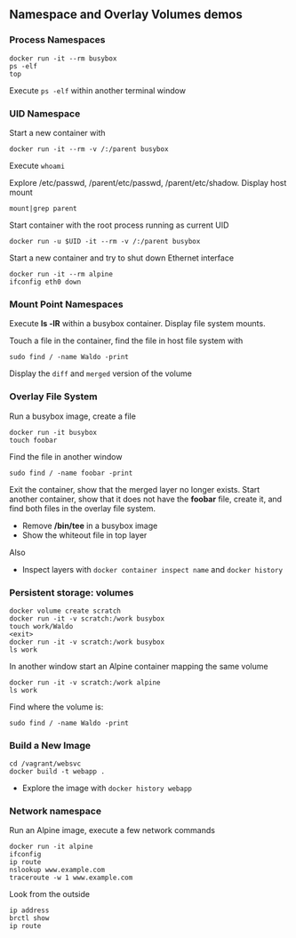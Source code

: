 ## Namespace and Overlay Volumes demos

### Process Namespaces

    docker run -it --rm busybox
    ps -elf
    top

Execute `ps -elf` within another terminal window

### UID Namespace

Start a new container with

    docker run -it --rm -v /:/parent busybox

Execute `whoami`

Explore /etc/passwd, /parent/etc/passwd, /parent/etc/shadow. Display host mount

    mount|grep parent

Start container with the root process running as current UID

    docker run -u $UID -it --rm -v /:/parent busybox

Start a new container and try to shut down Ethernet interface

    docker run -it --rm alpine
    ifconfig eth0 down

### Mount Point Namespaces

Execute **ls -lR** within a busybox container. Display file system mounts.

Touch a file in the container, find the file in host file system with

    sudo find / -name Waldo -print

Display the `diff` and `merged` version of the volume

### Overlay File System

Run a busybox image, create a file

    docker run -it busybox
    touch foobar

Find the file in another window

    sudo find / -name foobar -print

Exit the container, show that the merged layer no longer exists. Start another container, show that it does not have the **foobar** file, create it, and find both files in the overlay file system.

* Remove **/bin/tee** in a busybox image
* Show the whiteout file in top layer

Also

* Inspect layers with `docker container inspect name` and `docker history`

### Persistent storage: volumes

    docker volume create scratch
    docker run -it -v scratch:/work busybox
    touch work/Waldo
    <exit>
    docker run -it -v scratch:/work busybox
    ls work

In another window start an Alpine container mapping the same volume

    docker run -it -v scratch:/work alpine
    ls work

Find where the volume is:

    sudo find / -name Waldo -print

### Build a New Image

    cd /vagrant/websvc
    docker build -t webapp .

* Explore the image with `docker history webapp`

### Network namespace

Run an Alpine image, execute a few network commands

    docker run -it alpine
    ifconfig
    ip route
    nslookup www.example.com
    traceroute -w 1 www.example.com

Look from the outside

    ip address
    brctl show
    ip route
